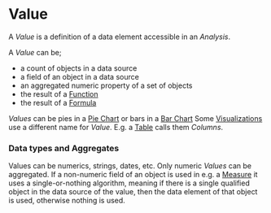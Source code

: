 # Value

A *Value* is a definition of a data element accessible in an *Analysis*.

A *Value* can be;
* a count of objects in a data source
* a field of an object in a data source
* an aggregated numeric property of a set of objects
* the result of a [Function](function.md)
* the result of a [Formula](formula.md)

*Values* can be pies in a [Pie Chart](../visualizations/pie-chart.md) or bars in a [Bar Chart](../visualizations/bar-chart.md)
Some [Visualizations](../visualizations/index.md) use a different name for *Value*. E.g. a [Table](../visualizations/table.md) calls them *Columns*.

### Data types and Aggregates
Values can be numerics, strings, dates, etc.
Only numeric *Values* can be aggregated. If a non-numeric field of an object is used in e.g. a [Measure](../visualizations/measure.md) it uses a single-or-nothing algorithm, meaning if there is a single qualified object in the data source of the value, then the data element of that object is used, otherwise nothing is used.
